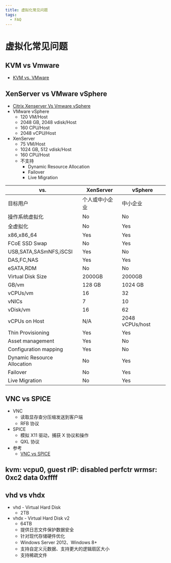 ```yaml
---
title: 虚拟化常见问题
tags:
  - FAQ
---
```


# 虚拟化常见问题

## KVM vs Vmware

- [KVM vs. VMware](https://www.redhat.com/en/topics/virtualization/kvm-vs-vmware-comparison)

## XenServer vs VMware vSphere

- [Citrix Xenserver Vs Vmware vSphere](https://www.simplilearn.com/citrix-xenserver-vs-vmware-vsphere-rar338-article)
- VMware vSphere
  - 120 VM/Host
  - 2048 GB, 2048 vdisk/Host
  - 160 CPU/Host
  - 2048 vCPU/Host
- XenServer
  - 75 VM/Host
  - 1024 GB, 512 vdisk/Host
  - 160 CPU/Host
  - 不支持
    - Dynamic Resource Allocation
    - Failover
    - Live Migration

| vs.                         | XenServer      | vSphere         |
| --------------------------- | -------------- | --------------- |
| 目标用户                    | 个人或中小企业 | 中小企业        |
| 操作系统虚拟化              | No             | No              |
| 全虚拟化                    | No             | Yes             |
| x86,x86_64                  | Yes            | Yes             |
| FCoE SSD Swap               | No             | Yes             |
| USB,SATA,SASmNFS,iSCSI      | Yes            | No              |
| DAS,FC,NAS                  | Yes            | Yes             |
| eSATA,RDM                   | No             | No              |
| Virtual Disk Size           | 2000GB         | 2000GB          |
| GB/vm                       | 128 GB         | 1024 GB         |
| vCPUs/vm                    | 16             | 32              |
| vNICs                       | 7              | 10              |
| vDisk/vm                    | 16             | 62              |
| vCPUs on Host               | N/A            | 2048 vCPUs/host |
| Thin Provisioning           | Yes            | Yes             |
| Asset management            | Yes            | No              |
| Configuration mapping       | Yes            | No              |
| Dynamic Resource Allocation | No             | Yes             |
| Failover                    | No             | Yes             |
| Live Migration              | No             | Yes             |

## VNC vs SPICE

- VNC
  - 读取显存查分压缩发送到客户端
  - RFB 协议
- SPICE
  - 模拟 X11 驱动，捕获 X 协议和操作
  - QXL 协议
- 参考
  - [VNC vs SPICE](http://zee-nix.blogspot.com/2011/06/welcome-to-virtual-world.html)

## kvm: vcpu0, guest rIP: disabled perfctr wrmsr: 0xc2 data 0xffff

## vhd vs vhdx

- vhd - Virtual Hard Disk
  - 2TB
- vhdx - Virtual Hard Disk v2
  - 64TB
  - 提供日志文件保护数据安全
  - 针对现代存储硬件优化
  - Windows Server 2012、Windows 8+
  - 支持自定义元数据、支持更大的逻辑扇区大小
  - 支持稀疏文件
